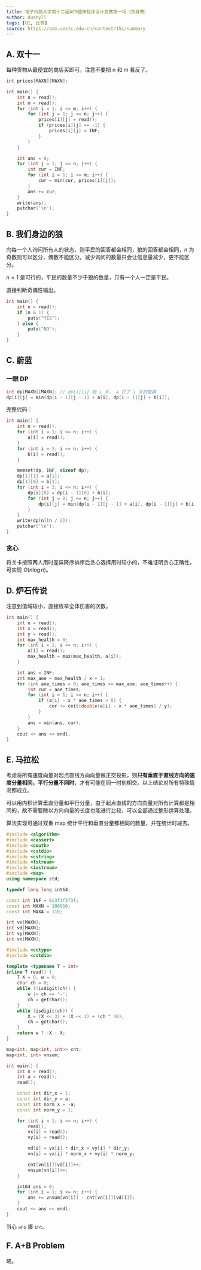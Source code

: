 ```yaml
---
title: 电子科技大学第十二届ACM趣味程序设计竞赛第一场（热身赛）
author: duanyll
tags: [OI, 比赛]
source: https://acm.uestc.edu.cn/contest/151/summary
---
```


## A. 双十一

每种货物从最便宜的商店买即可。注意不要把 n 和 m 看反了。

```cpp
int prices[MAXN][MAXN];

int main() {
    int n = read();
    int m = read();
    for (int i = 1; i <= m; i++) {
        for (int j = 1; j <= n; j++) {
            prices[i][j] = read();
            if (prices[i][j] == -1) {
                prices[i][j] = INF;
            }
        }
    }

    int ans = 0;
    for (int j = 1; j <= n; j++) {
        int cur = INF;
        for (int i = 1; i <= m; i++) {
            cur = min(cur, prices[i][j]);
        }
        ans += cur;
    }
    write(ans);
    putchar('\n');
}
```

## B. 我们身边的狼

向每一个人询问所有人的状态，则平民的回答都会相同，狼的回答都会相同，$n$ 为奇数则可以区分，偶数不能区分。减少询问的数量只会让信息量减少，更不能区分。

$n=1$ 是可行的，平民的数量不少于狼的数量，只有一个人一定是平民。

直接判断奇偶性输出。

```cpp
int main() {
    int n = read();
    if (n & 1) {
        puts("YES");
    } else {
        puts("NO");
    }
}
```

## C. 蔚蓝

### 一眼 DP

```cpp
int dp[MAXN][MAXN]; // dp[i][j] 前 i 关， a 打了 j 关的答案
dp[i][j] = min(dp[i - 1][j - 1] + a[i], dp[i - 1][j] + b[i]);
```

完整代码：

```cpp
int main() {
    int n = read();
    for (int i = 1; i <= n; i++) {
        a[i] = read();
    }
    for (int i = 1; i <= n; i++) {
        b[i] = read();
    }

    memset(dp, INF, sizeof dp);
    dp[1][1] = a[1];
    dp[1][0] = b[1];
    for (int i = 2; i <= n; i++) {
        dp[i][0] = dp[i - 1][0] + b[i];
        for (int j = 0; j <= n; j++) {
            dp[i][j] = min(dp[i - 1][j - 1] + a[i], dp[i - 1][j] + b[i]);
        }
    }
    write(dp[n][n / 2]);
    putchar('\n');
}
```

### 贪心

将关卡按照两人用时差异降序排序后贪心选择用时较小的，不难证明贪心正确性，可实现 $O(n\log n)$。

## D. 炉石传说

注意到值域较小，直接枚举全体伤害的次数。

```cpp
int main() {
    int n = read();
    int x = read();
    int y = read();
    int max_health = 0;
    for (int i = 1; i <= n; i++) {
        a[i] = read();
        max_health = max(max_health, a[i]);
    }

    int ans = INF;
    int max_aoe = max_health / x + 1;
    for (int aoe_times = 0; aoe_times <= max_aoe; aoe_times++) {
        int cur = aoe_times;
        for (int i = 1; i <= n; i++) {
            if (a[i] - x * aoe_times > 0) {
                cur += ceil(double(a[i] - x * aoe_times) / y);
            }
        }
        ans = min(ans, cur);
    }
    cout << ans << endl;
}
```

## E. 马拉松

考虑将所有速度向量对起点直线方向向量做正交投影，则**只有垂直于直线方向的速度分量相同，平行分量不同时**，才有可能在同一时刻相交。以上结论对所有特殊情况都成立。

可以用内积计算垂直分量和平行分量，由于起点直线的方向向量对所有计算都是相同的，故不需要除以方向向量的长度也能进行比较，可以全部通过整形运算处理。

算法实现可通过双重 map 统计平行和垂直分量都相同的数量，并在统计时减去。

```cpp
#include <algorithm>
#include <cassert>
#include <cmath>
#include <cstdio>
#include <cstring>
#include <fstream>
#include <iostream>
#include <map>
using namespace std;

typedef long long int64;

const int INF = 0x3f3f3f3f;
const int MAXN = 100010;
const int MAXA = 110;

int vx[MAXN];
int vd[MAXN];
int vy[MAXN];
int vn[MAXN];

#include <cctype>
#include <cstdio>

template <typename T = int>
inline T read() {
    T X = 0, w = 0;
    char ch = 0;
    while (!isdigit(ch)) {
        w |= ch == '-';
        ch = getchar();
    }
    while (isdigit(ch)) {
        X = (X << 3) + (X << 1) + (ch ^ 48);
        ch = getchar();
    }
    return w ? -X : X;
}

map<int, map<int, int>> cnt;
map<int, int> vnsum;

int main() {
    int n = read();
    int a = read();
    read();

    const int dir_x = 1;
    const int dir_y = a;
    const int norm_x = -a;
    const int norm_y = 1;

    for (int i = 1; i <= n; i++) {
        read();
        vx[i] = read();
        vy[i] = read();

        vd[i] = vx[i] * dir_x + vy[i] * dir_y;
        vn[i] = vx[i] * norm_x + vy[i] * norm_y;

        cnt[vn[i]][vd[i]]++;
        vnsum[vn[i]]++;
    }

    int64 ans = 0;
    for (int i = 1; i <= n; i++) {
        ans += vnsum[vn[i]] - cnt[vn[i]][vd[i]];
    }
    cout << ans << endl;
}
```

当心 `ans` 爆 `int`。

## F. A+B Problem

略。